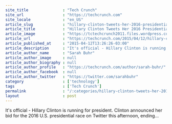 ```yaml
---
site_title               : "Tech Crunch"
site_url                 : "https://techcrunch.com"
site_locale              : "en_US"
article_slug             : "hillary-clinton-tweets-her-2016-presidential-bid-after-aides-email-ruined-the-surprise"
article_title            : "Hillary Clinton Tweets Her 2016 Presidential Bid After Aide’s Email Ruined The “Surprise”"
article_image            : "https://tctechcrunch2011.files.wordpress.com/2015/04/ap_hillary_clinton_twitter_56426963.jpg?w=764&h=400&crop=1"
article_url              : "https://techcrunch.com/2015/04/12/hillary-clinton-tweets-her-2016-presidential-bid-after-aides-email-ruined-the-surprise/"
article_published_at     : "2015-04-12T13:26:26-03:00"
article_description      : "It's official - Hillary Clinton is running for president. Clinton announced her bid for the 2016 U.S. presidential race on Twitter this afternoon, ending..."
article_author_name      : "Sarah Buhr"
article_author_image     : null
article_author_biography : null
article_author_profile   : "https://techcrunch.com/author/sarah-buhr/"
article_author_facebook  : null
article_author_twitter   : "https://twitter.com/sarahbuhr"
category                 : ['technology']
tags                     : ['Tech Crunch']
permalink                : "/:categories/hillary-clinton-tweets-her-2016-presidential-bid-after-aides-email-ruined-the-surprise/"
layout                   : post
---
```


It's official - Hillary Clinton is running for president. Clinton announced her bid for the 2016 U.S. presidential race on Twitter this afternoon, ending...
